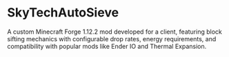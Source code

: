 # SkyTechAutoSieve
A custom Minecraft Forge 1.12.2 mod developed for a client, featuring block sifting mechanics with configurable drop rates, energy requirements, and compatibility with popular mods like Ender IO and Thermal Expansion.
